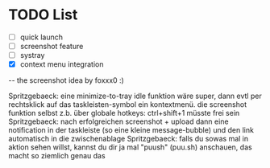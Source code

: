 ﻿# TODO List

- [ ] quick launch
- [ ] screenshot feature
- [ ] systray
- [x] context menu integration

-- the screenshot idea by foxxx0 :)

Spritzgebaeck: eine minimize-to-tray idle funktion wäre super, dann evtl per rechtsklick auf das taskleisten-symbol ein kontextmenü. die screenshot funktion selbst z.b. über globale hotkeys: ctrl+shift+1 müsste frei sein  
Spritzgebaeck: nach erfolgreichen screenshot + upload dann eine notification in der taskleiste (so eine kleine message-bubble) und den link automatisch in die zwischenablage 
Spritzgebaeck: falls du sowas mal in aktion sehen willst, kannst du dir ja mal "puush" (puu.sh) anschauen, das macht so ziemlich genau das 